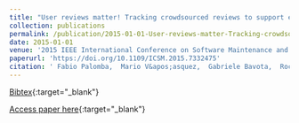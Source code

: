 ```yaml
---
title: "User reviews matter! Tracking crowdsourced reviews to support evolution of successful apps"
collection: publications
permalink: /publication/2015-01-01-User-reviews-matter-Tracking-crowdsourced-reviews-to-support-evolution-of-successful-apps
date: 2015-01-01
venue: '2015 IEEE International Conference on Software Maintenance and Evolution, ICSME 2015, Bremen, Germany, September 29 - October 1, 2015'
paperurl: 'https://doi.org/10.1109/ICSM.2015.7332475'
citation: ' Fabio Palomba,  Mario V&apos;asquez,  Gabriele Bavota,  Rocco Oliveto,  Massimiliano Di Penta,  Denys Poshyvanyk,  Andrea De Lucia, &quot;User reviews matter! Tracking crowdsourced reviews to support evolution of successful apps.&quot; 2015 IEEE International Conference on Software Maintenance and Evolution, ICSME 2015, Bremen, Germany, September 29 - October 1, 2015, 2015.'
---
```

[Bibtex](https://dblp.org/rec/bib/conf/icsm/PalombaVBOPPL15){:target="_blank"}

[Access paper here](https://doi.org/10.1109/ICSM.2015.7332475){:target="_blank"}
